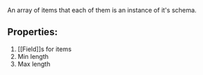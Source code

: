 An array of items that each of them is an instance of it's schema.

## Properties:
1. [[Field]]s for items
3. Min length
4. Max length